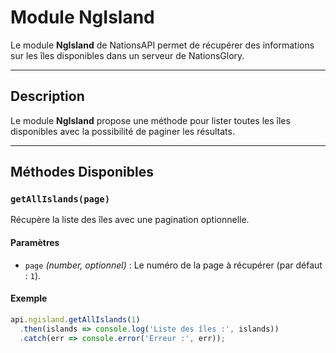 # Module NgIsland

<note type="info">Le module **NgIsland** de NationsAPI permet de récupérer des informations sur les îles disponibles dans un serveur de NationsGlory.</note>

---

## Description

Le module **NgIsland** propose une méthode pour lister toutes les îles disponibles avec la possibilité de paginer les résultats.

---

## Méthodes Disponibles

### `getAllIslands(page)`

Récupère la liste des îles avec une pagination optionnelle.

#### Paramètres
- `page` *(number, optionnel)* : Le numéro de la page à récupérer (par défaut : `1`).

#### Exemple
```javascript
api.ngisland.getAllIslands(1)
  .then(islands => console.log('Liste des îles :', islands))
  .catch(err => console.error('Erreur :', err));
```
